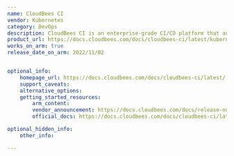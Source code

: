 ```yaml
---
name: CloudBees CI
vendor: Kubernetes
category: DevOps
description: CloudBees CI is an enterprise-grade CI/CD platform that automates software development by building, testing, and deploying code changes. It Supports DevOps practices by automating the software delivery pipeline, from code commit to production deployment.
product_url: https://docs.cloudbees.com/docs/cloudbees-ci/latest/kubernetes-install-guide/
works_on_arm: true
release_date_on_arm: 2022/11/02


optional_info:
    homepage_url: https://docs.cloudbees.com/docs/cloudbees-ci/latest/
    support_caveats:
    alternative_options:
    getting_started_resources:
        arm_content:
        vendor_announcement: https://docs.cloudbees.com/docs/release-notes/latest/cloudbees-ci/modern-cloud-platforms/2.361.3.2
        official_docs: https://docs.cloudbees.com/docs/cloudbees-ci/latest/kubernetes-install-guide/

optional_hidden_info:
    other_info:

---
```


